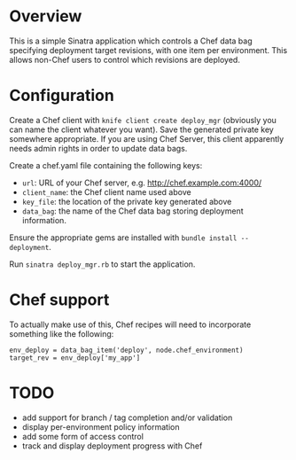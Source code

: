 Overview
========

This is a simple Sinatra application which controls a Chef data bag specifying deployment target revisions, with one item per environment. This allows non-Chef users to control which revisions are deployed.

Configuration
=============

Create a Chef client with `knife client create deploy_mgr` (obviously you can name the client whatever you want). Save the generated private key somewhere appropriate. If you are using Chef Server, this client apparently needs admin rights in order to update data bags.

Create a chef.yaml file containing the following keys:

* `url`: URL of your Chef server, e.g. http://chef.example.com:4000/
* `client_name`: the Chef client name used above
* `key_file`: the location of the private key generated above
* `data_bag`: the name of the Chef data bag storing deployment information.

Ensure the appropriate gems are installed with `bundle install --deployment`.

Run `sinatra deploy_mgr.rb` to start the application.

Chef support
============

To actually make use of this, Chef recipes will need to incorporate something like the following:

    env_deploy = data_bag_item('deploy', node.chef_environment)
    target_rev = env_deploy['my_app']

TODO
====
* add support for branch / tag completion and/or validation
* display per-environment policy information
* add some form of access control
* track and display deployment progress with Chef
